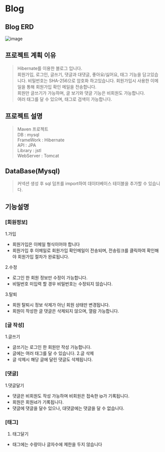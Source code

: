 # Blog 


## Blog ERD
![image](https://user-images.githubusercontent.com/108926837/179898453-0098c57f-dd7b-4584-800a-9566c604e1ad.png)

## 프로젝트 계획 이유
> Hibernate를 이용한 블로그 입니다.  
> 회원가입, 로그인, 글쓰기, 댓글과 대댓글, 좋아요/싫어요, 태그 기능을 담고있습니다.
> 비밀번호는 SHA-256으로 암호화 하고있습니다.
> 회원가입시 사용한 이메일을 통해 회원가입 확인 메일을 전송합니다.  
> 회원만 글쓰기가 가능하며, 글 보기와 댓글 기능은 비회원도 가능합니다.  
> 여러 태그를 달 수 있으며, 태그로 검색이 가능합니다.  

## 프로젝트 설명
> Maven 프로젝트  
> DB : mysql  
> FrameWork : Hibernate  
> API : JPA  
> Library : jstl  
> WebServer : Tomcat  
> 
## DataBase(Mysql)
> 커넥션 생성 후 sql 덤프를 import하여 데이터베이스 테이블을 추가할 수 있습니다.

## 기능설명

### [회원정보]
1.가입
 + 회원가입은 이메일 형식이어야 합니다
 + 회원가입 후 이메일로 회원가입 확인메일이 전송되며, 전송링크를 클릭하여 확인해야 회원가입 절차가 완료됩니다.
 
2.수정
 + 로그인 한 회원 정보만 수정이 가능합니다.
 + 비밀번호 미입력 할 경우 비밀번호는 수정되지 않습니다.
 
3.탈퇴
 + 회원 탈퇴시 정보 삭제가 아닌 회원 상태만 변경됩니다.
 + 회원이 작성한 글 댓글은 삭제되지 않으며, 열람 가능합니다.

### [글 작성]
1.글쓰기
 + 글쓰기는 로그인 한 회원만 작성 가능합니다.
 + 글에는 여러 태그를 달 수 있습니다.
2.글 삭제
 + 글 삭제시 해당 글에 달린 댓글도 삭제됩니다.

### [댓글]
1.댓글달기
 + 댓글은 비회원도 작성 가능하며 비회원은 접속한 ip가 기록됩니다.
 + 회원은 회원id가 기록됩니다.
 + 댓글에 댓글을 달수 있으나, 대댓글에는 댓글을 달 수 없습니다.

### [태그]
1. 태그달기
 + 태그에는 수량이나 글자수에 제한을 두지 않습니다







